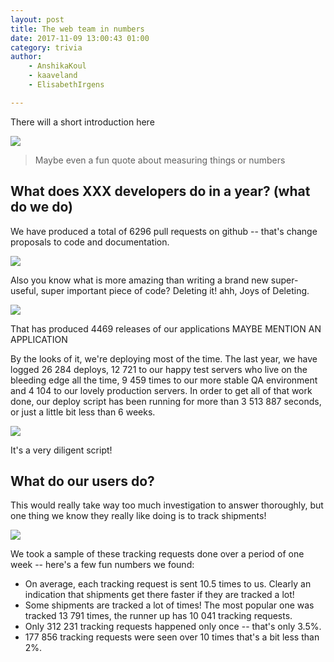 ```yaml
---
layout: post
title: The web team in numbers
date: 2017-11-09 13:00:43 01:00
category: trivia
author:
    - AnshikaKoul
    - kaaveland
    - ElisabethIrgens

---
```


There will a short introduction here

<img src="{{ site.baseurl }}/img/webteam-in-numbers/developers.svg">


> Maybe even a fun quote about measuring things or numbers

What does XXX developers do in a year? (what do we do)
---

We have produced a total of 6296 pull requests on github -- that's change proposals to code and documentation.

<img src="{{ site.baseurl }}/img/webteam-in-numbers/pullrequests.svg">

Also you know what is more amazing than writing a brand new super-useful, super important piece of code? Deleting it! ahh, Joys of Deleting. 

<img src="{{ site.baseurl }}/img/webteam-in-numbers/deletions.svg">

That has produced 4469 releases of our applications MAYBE MENTION AN APPLICATION

By the looks of it, we're deploying most of the time. The last year, we have logged 26 284 deploys, 12 721 to our happy test servers who live on the bleeding edge all the time, 9 459 times to our more stable QA environment and 4 104 to our lovely production servers. In order to get all of that work done, our deploy script has been running for more than 3 513 887 seconds, or just a little bit less than 6 weeks. 

<img src="{{ site.baseurl }}/img/webteam-in-numbers/deploy-script.svg">

It's a very diligent script!

What do our users do?
---

This would really take way too much investigation to answer thoroughly, but one thing we know they really like doing is to track shipments! 

<img src="{{ site.baseurl }}/img/webteam-in-numbers/tracking.svg">

We took a sample of these tracking requests done over a period of one week -- here's a few fun numbers we found:

- On average, each tracking request is sent 10.5 times to us. Clearly an indication that shipments get there faster if they are tracked a lot!
- Some shipments are tracked a lot of times! The most popular one was tracked 13 791 times, the runner up has 10 041 tracking requests.
- Only 312 231 tracking requests happened only once -- that's only 3.5%.
- 177 856 tracking requests were seen over 10 times that's a bit less than 2%.


